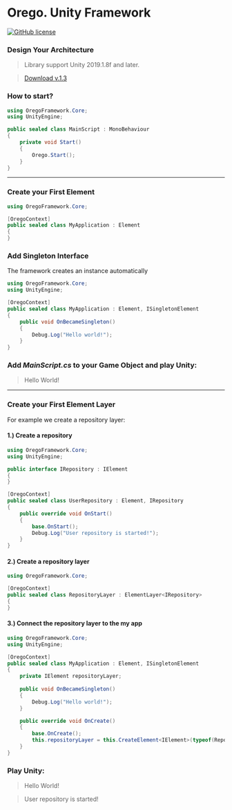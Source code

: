 # Orego. Unity Framework
[![GitHub license](https://img.shields.io/badge/license-Apache%20License%202.0-blue.svg?style=flat)](https://www.apache.org/licenses/LICENSE-2.0)


### Design Your Architecture

> Library support Unity 2019.1.8f and later.

> [Download v.1.3](https://github.com/StarKRE/Orego/releases/download/v.1.3/Orego.unitypackage)


### How to start?

```csharp
using OregoFramework.Core;
using UnityEngine;

public sealed class MainScript : MonoBehaviour
{
    private void Start()
    {
        Orego.Start();
    }
}
```
---

### Create your First Element

```csharp
using OregoFramework.Core;

[OregoContext]
public sealed class MyApplication : Element
{
}
```

### Add Singleton Interface
The framework creates an instance automatically

```csharp
using OregoFramework.Core;
using UnityEngine;

[OregoContext]
public sealed class MyApplication : Element, ISingletonElement
{
    public void OnBecameSingleton()
    {
        Debug.Log("Hello world!");
    }
}
```

### Add _MainScript.cs_ to your Game Object and play Unity:
>  Hello World!
---

### Create your First Element Layer

For example we create a repository layer:

#### 1.) Create a repository

```csharp
using OregoFramework.Core;
using UnityEngine;

public interface IRepository : IElement
{
}

[OregoContext]
public sealed class UserRepository : Element, IRepository
{
    public override void OnStart()
    {
        base.OnStart();
        Debug.Log("User repository is started!");
    }
}
```
#### 2.) Create a repository layer

```csharp
using OregoFramework.Core;

[OregoContext]
public sealed class RepositoryLayer : ElementLayer<IRepository>
{
}
```

#### 3.) Connect the repository layer to the my app

```csharp
using OregoFramework.Core;
using UnityEngine;

[OregoContext]
public sealed class MyApplication : Element, ISingletonElement
{
    private IElement repositoryLayer;
    
    public void OnBecameSingleton()
    {
        Debug.Log("Hello world!");
    }

    public override void OnCreate()
    {
        base.OnCreate();
        this.repositoryLayer = this.CreateElement<IElement>(typeof(RepositoryLayer));
    }
}
```

### Play Unity:
>  Hello World!

>  User repository is started!
